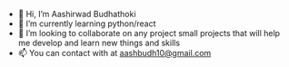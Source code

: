 - 👋 Hi, I’m Aashirwad Budhathoki
- 🐍 I’m currently learning python/react
- 💞️ I’m looking to collaborate on any project small projects that will help me develop and learn new things and skills
- 📫 You can contact with at aashbudh10@gmail.com
